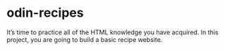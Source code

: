 # odin-recipes
It’s time to practice all of the HTML knowledge you have acquired. In this project, you are going to build a basic recipe website.